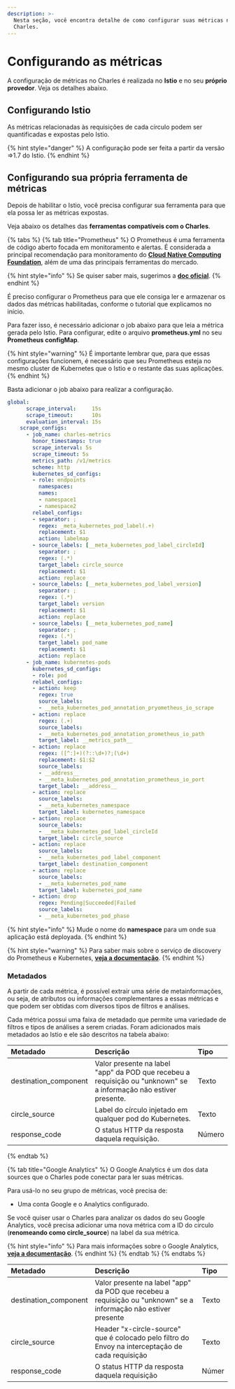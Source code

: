 ```yaml
---
description: >-
  Nesta seção, você encontra detalhe de como configurar suas métricas no
  Charles.
---
```


# Configurando as métricas

A configuração de métricas no Charles é realizada no **Istio** e no seu **próprio provedor**. Veja os detalhes abaixo. 

## Configurando Istio

As métricas relacionadas às requisições de cada círculo podem ser quantificadas e expostas pelo Istio.

{% hint style="danger" %}
A configuração pode ser feita a partir da versão =&gt;1.7 do Istio.
{% endhint %}

## Configurando sua própria ferramenta de métricas

Depois de habilitar o Istio, você precisa configurar sua ferramenta para que ela possa ler as métricas expostas.

Veja abaixo os detalhes das **ferramentas compatíveis com o Charles**.

{% tabs %}
{% tab title="Prometheus" %}
O Prometheus é uma ferramenta de código aberto focada em monitoramento e alertas. É considerada a principal recomendação para monitoramento do [**Cloud Native Computing Foundation**](https://cncf.io/), além de uma das principais ferramentas do mercado.

{% hint style="info" %}
Se quiser saber mais, sugerimos a [**doc oficial**](https://prometheus.io/).
{% endhint %}

É preciso configurar o Prometheus para que ele consiga ler e armazenar os dados das métricas habilitadas, conforme o tutorial que explicamos no início.

Para fazer isso, é necessário adicionar o job abaixo para que leia a métrica gerada pelo Istio. Para configurar, edite o arquivo **prometheus.yml** no seu **Prometheus configMap**.

{% hint style="warning" %}
É importante lembrar que, para que essas configurações funcionem, é necessário que seu Prometheus esteja no mesmo cluster de Kubernetes que o Istio e o restante das suas aplicações.
{% endhint %}

Basta adicionar o job abaixo para realizar a configuração.

```yaml
global:
      scrape_interval:     15s
      scrape_timeout:      10s
      evaluation_interval: 15s
    scrape_configs:
      - job_name: charles-metrics
        honor_timestamps: true
        scrape_interval: 5s
        scrape_timeout: 5s
        metrics_path: /v1/metrics
        scheme: http
        kubernetes_sd_configs:
        - role: endpoints
          namespaces:
          names:
          - namespace1
          - namespace2
        relabel_configs:
        - separator: ;
          regex: _meta_kubernetes_pod_label(.+)
          replacement: $1
          action: labelmap
        - source_labels: [__meta_kubernetes_pod_label_circleId]
          separator: ;
          regex: (.*)
          target_label: circle_source
          replacement: $1
          action: replace
        - source_labels: [__meta_kubernetes_pod_label_version]
          separator: ;
          regex: (.*)
          target_label: version
          replacement: $1
          action: replace
        - source_labels: [__meta_kubernetes_pod_name]
          separator: ;
          regex: (.*)
          target_label: pod_name
          replacement: $1
          action: replace
      - job_name: kubernetes-pods
        kubernetes_sd_configs:
        - role: pod
        relabel_configs:
        - action: keep
          regex: true
          source_labels:
          - __meta_kubernetes_pod_annotation_pryometheus_io_scrape
        - action: replace
          regex: (.+)
          source_labels:
          - __meta_kubernetes_pod_annotation_prometheus_io_path
          target_label: __metrics_path__
        - action: replace
          regex: ([^:]+)(?::\d+)?;(\d+)
          replacement: $1:$2
          source_labels:
          - __address__
          - __meta_kubernetes_pod_annotation_prometheus_io_port
          target_label: __address__      
        - action: replace
          source_labels:
          - __meta_kubernetes_namespace
          target_label: kubernetes_namespace
        - action: replace
          source_labels:
          - __meta_kubernetes_pod_label_circleId
          target_label: circle_source
        - action: replace
          source_labels:
          - __meta_kubernetes_pod_label_component
          target_label: destination_component      
        - action: replace
          source_labels:
          - __meta_kubernetes_pod_name
          target_label: kubernetes_pod_name
        - action: drop
          regex: Pending|Succeeded|Failed
          source_labels:
          - __meta_kubernetes_pod_phase
```

{% hint style="info" %}
Mude o nome do **namespace** para um onde sua aplicação está deployada. 
{% endhint %}

{% hint style="warning" %}
Para saber mais sobre o serviço de discovery do Prometheus e Kubernetes, [**veja a documentação**](https://prometheus.io/docs/prometheus/latest/configuration/configuration/#kubernetes_sd_config).
{% endhint %}

### Metadados

A partir de cada métrica, é possível extrair uma série de metainformações, ou seja, de atributos ou informações complementares a essas métricas e que podem ser obtidas com diversos tipos de filtros e análises.

‌Cada métrica possui uma faixa de metadado que permite uma variedade de filtros e tipos de análises a serem criadas. Foram adicionados mais metadados ao Istio e ele são descritos na tabela abaixo: 

| Metadado | Descrição | Tipo |
| :--- | :--- | :--- |
| destination\_component | Valor presente na label "app" da POD que recebeu a requisição ou "unknown" se a informação não estiver presente.  | Texto |
| circle\_source | Label do círculo injetado em qualquer pod do Kubernetes.   | Texto |
| response\_code | O status HTTP da resposta daquela requisição. | Número |
{% endtab %}

{% tab title="Google Analytics" %}
O Google Analytics é um dos data sources que o Charles pode conectar para ler suas métricas.

Para usá-lo no seu grupo de métricas, você precisa de: 

* Uma conta Google e o Analytics configurado.

Se você quiser usar o Charles para analizar os dados do seu Google Analytics, você precisa adicionar uma nova métrica com a ID do circulo \(**renomeando como circle\_source**\) na label da sua métrica. 

{% hint style="info" %}
Para mais informações sobre o Google Analytics, [**veja a documentação**](https://developers.google.com/analytics/devguides/reporting/core/v4).
{% endhint %}
{% endtab %}
{% endtabs %}

| Metadado | Descrição | Tipo |
| :--- | :--- | :--- |
| destination\_component | Valor presente na label "app" da POD que recebeu a requisição ou "unknown" se a informação não estiver presente | Texto |
| circle\_source | Header "x-circle-source" que é colocado pelo filtro do Envoy na interceptação de cada requisição | Texto |
| response\_code | O status HTTP da resposta daquela requisição | Númer |

